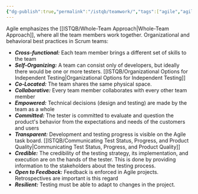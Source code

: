 ```yaml
---
{"dg-publish":true,"permalink":"/istqb/teamwork/","tags":["agile","agile-tester","tester-role"]}
---
```


Agile emphasizes the [[ISTQB/Whole-Team Approach\|Whole-Team Approach]], where all the team members work together.
Organizational and behavioral best practices in Scrum teams:
- ***Cross-functional:*** Each team member brings a different set of skills to the team
- ***Self-Organizing:*** A team can consist only of developers, but ideally there would be one or more testers. [[ISTQB/Organizational Options for Independent Testing\|Organizational Options for Independent Testing]]
- ***Co-Located:*** The team shares the same physical space.
- ***Collaborative:*** Every team member collaborates with every other team member
- ***Empowered:*** Technical decisions (design and testing) are made by the team as a whole
- ***Committed:*** The tester is committed to evaluate and question the product's behavior from the expectations and needs of the customers and users
- ***Transparent:*** Development and testing progress is visible on the Agile task board. [[ISTQB/Communicating Test Status, Progress, and Product Quality\|Communicating Test Status, Progress, and Product Quality]]
- ***Credible:*** The credibility of the testing strategy, its implementation, and execution are on the hands of the tester. This is done by providing information to the stakeholders about the testing process.
- ***Open to Feedback:*** Feedback is enforced in Agile projects. Retrospectives are important is this regard
- ***Resilient:*** Testing must be able to adapt to changes in the project.
